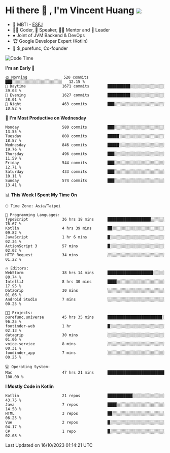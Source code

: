 # Hi there 👋 , I'm Vincent Huang ![](https://komarev.com/ghpvc/?username=Jian-Min-Huang)
- 👀 MBTI - [ESFJ](https://www.16personalities.com/esfj-personality)
- 👨‍💻 Coder, 🎤 Speaker, 👨‍🏫 Mentor and 🚀 Leader
- ♠️ Joint of JVM Backend & DevOps
- 🏆 Google Developer Expert (Kotlin)
- 💼 $_purefunc, Co-founder

<!--START_SECTION:waka-->
![Code Time](http://img.shields.io/badge/Code%20Time-2%2C704%20hrs%201%20min-blue)

**I'm an Early 🐤** 

```text
🌞 Morning                520 commits         ███░░░░░░░░░░░░░░░░░░░░░░   12.15 % 
🌆 Daytime                1671 commits        ██████████░░░░░░░░░░░░░░░   39.03 % 
🌃 Evening                1627 commits        ██████████░░░░░░░░░░░░░░░   38.01 % 
🌙 Night                  463 commits         ███░░░░░░░░░░░░░░░░░░░░░░   10.82 % 
```
📅 **I'm Most Productive on Wednesday** 

```text
Monday                   580 commits         ███░░░░░░░░░░░░░░░░░░░░░░   13.55 % 
Tuesday                  808 commits         █████░░░░░░░░░░░░░░░░░░░░   18.87 % 
Wednesday                846 commits         █████░░░░░░░░░░░░░░░░░░░░   19.76 % 
Thursday                 496 commits         ███░░░░░░░░░░░░░░░░░░░░░░   11.59 % 
Friday                   544 commits         ███░░░░░░░░░░░░░░░░░░░░░░   12.71 % 
Saturday                 433 commits         ███░░░░░░░░░░░░░░░░░░░░░░   10.11 % 
Sunday                   574 commits         ███░░░░░░░░░░░░░░░░░░░░░░   13.41 % 
```


📊 **This Week I Spent My Time On** 

```text
🕑︎ Time Zone: Asia/Taipei

💬 Programming Languages: 
TypeScript               36 hrs 18 mins      ███████████████████░░░░░░   76.67 % 
Kotlin                   4 hrs 39 mins       ██░░░░░░░░░░░░░░░░░░░░░░░   09.82 % 
JavaScript               1 hr 6 mins         █░░░░░░░░░░░░░░░░░░░░░░░░   02.34 % 
ActionScript 3           57 mins             █░░░░░░░░░░░░░░░░░░░░░░░░   02.02 % 
HTTP Request             34 mins             ░░░░░░░░░░░░░░░░░░░░░░░░░   01.22 % 

🔥 Editors: 
WebStorm                 38 hrs 14 mins      ████████████████████░░░░░   80.74 % 
IntelliJ                 8 hrs 30 mins       ████░░░░░░░░░░░░░░░░░░░░░   17.95 % 
DataGrip                 30 mins             ░░░░░░░░░░░░░░░░░░░░░░░░░   01.06 % 
Android Studio           7 mins              ░░░░░░░░░░░░░░░░░░░░░░░░░   00.25 % 

🐱‍💻 Projects: 
purefunc.universe        45 hrs 35 mins      ████████████████████████░   96.25 % 
footinder-web            1 hr                █░░░░░░░░░░░░░░░░░░░░░░░░   02.13 % 
datagrip                 30 mins             ░░░░░░░░░░░░░░░░░░░░░░░░░   01.06 % 
voice-service            8 mins              ░░░░░░░░░░░░░░░░░░░░░░░░░   00.31 % 
foodinder_app            7 mins              ░░░░░░░░░░░░░░░░░░░░░░░░░   00.25 % 

💻 Operating System: 
Mac                      47 hrs 21 mins      █████████████████████████   100.00 % 
```

**I Mostly Code in Kotlin** 

```text
Kotlin                   21 repos            ███████████░░░░░░░░░░░░░░   43.75 % 
Java                     7 repos             ████░░░░░░░░░░░░░░░░░░░░░   14.58 % 
HTML                     3 repos             ██░░░░░░░░░░░░░░░░░░░░░░░   06.25 % 
Vue                      2 repos             █░░░░░░░░░░░░░░░░░░░░░░░░   04.17 % 
C#                       1 repo              █░░░░░░░░░░░░░░░░░░░░░░░░   02.08 % 
```




 Last Updated on 16/10/2023 01:14:21 UTC
<!--END_SECTION:waka-->
